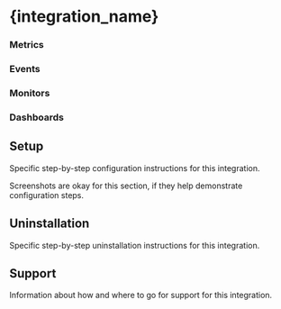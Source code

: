 # {integration_name}



### Metrics

### Events

### Monitors

### Dashboards

## Setup
Specific step-by-step configuration instructions for this integration.

Screenshots are okay for this section, if they help demonstrate configuration steps.

## Uninstallation
Specific step-by-step uninstallation instructions for this integration.

## Support
Information about how and where to go for support for this integration.
